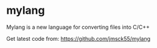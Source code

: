 # mylang
Mylang is a new language for converting files into C/C++

Get latest code from:
https://github.com/jmsck55/mylang
